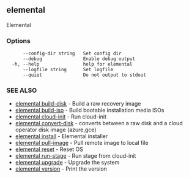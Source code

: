 ## elemental

Elemental

### Options

```
      --config-dir string   Set config dir
      --debug               Enable debug output
  -h, --help                help for elemental
      --logfile string      Set logfile
      --quiet               Do not output to stdout
```

### SEE ALSO

* [elemental build-disk](elemental_build-disk.md)	 - Build a raw recovery image
* [elemental build-iso](elemental_build-iso.md)	 - Build bootable installation media ISOs
* [elemental cloud-init](elemental_cloud-init.md)	 - Run cloud-init
* [elemental convert-disk](elemental_convert-disk.md)	 - converts between a raw disk and a cloud operator disk image (azure,gce)
* [elemental install](elemental_install.md)	 - Elemental installer
* [elemental pull-image](elemental_pull-image.md)	 - Pull remote image to local file
* [elemental reset](elemental_reset.md)	 - Reset OS
* [elemental run-stage](elemental_run-stage.md)	 - Run stage from cloud-init
* [elemental upgrade](elemental_upgrade.md)	 - Upgrade the system
* [elemental version](elemental_version.md)	 - Print the version

